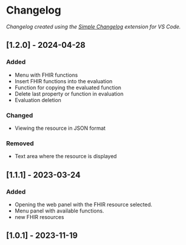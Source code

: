 # Changelog

*Changelog created using the [Simple Changelog](https://marketplace.visualstudio.com/items?itemName=tobiaswaelde.vscode-simple-changelog) extension for VS Code.*

## [1.2.0] - 2024-04-28
### Added
- Menu with FHIR functions
- Insert FHIR functions into the evaluation
- Function for copying the evaluated function
- Delete last property or function in evaluation
- Evaluation deletion

### Changed
- Viewing the resource in JSON format

### Removed
- Text area where the resource is displayed

## [1.1.1] - 2023-03-24
### Added
- Opening the web panel with the FHIR resource selected.
- Menu panel with available functions.
- new FHIR resources

## [1.0.1] - 2023-11-19


